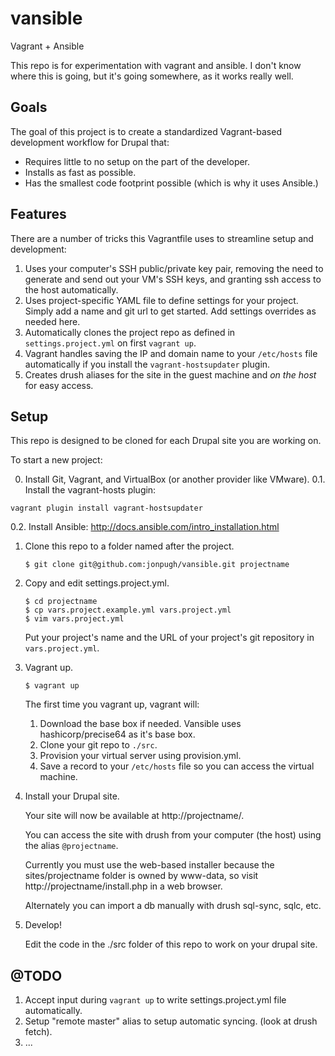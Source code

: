 vansible
========

Vagrant + Ansible

This repo is for experimentation with vagrant and ansible.  I don't know where this is going, but it's going somewhere, as it works really well.

Goals
-----

The goal of this project is to create a standardized Vagrant-based development workflow for Drupal that:

- Requires little to no setup on the part of the developer.
- Installs as fast as possible.
- Has the smallest code footprint possible (which is why it uses Ansible.)

Features
--------

There are a number of tricks this Vagrantfile uses to streamline setup and development:

1. Uses your computer's SSH public/private key pair, removing the need to generate and send out your VM's SSH keys, and granting ssh access to the host automatically.
2. Uses project-specific YAML file to define settings for your project.  Simply add a name and git url to get started. Add settings overrides as needed here.
3. Automatically clones the project repo as defined in `settings.project.yml` on first `vagrant up`.
4. Vagrant handles saving the IP and domain name to your `/etc/hosts` file automatically if you install the `vagrant-hostsupdater` plugin.
5. Creates drush aliases for the site in the guest machine and *on the host* for easy access.


Setup
-----
This repo is designed to be cloned for each Drupal site you are working on.

To start a new project:

0. Install Git, Vagrant, and VirtualBox (or another provider like VMware).
0.1. Install the vagrant-hosts plugin:
  ```
  vagrant plugin install vagrant-hostsupdater
  ```
  
0.2. Install Ansible: http://docs.ansible.com/intro_installation.html

1. Clone this repo to a folder named after the project.

    ```
    $ git clone git@github.com:jonpugh/vansible.git projectname
    ```
2. Copy and edit settings.project.yml.

    ```
    $ cd projectname
    $ cp vars.project.example.yml vars.project.yml
    $ vim vars.project.yml
    ```

    Put your project's name and the URL of your project's git repository in
    `vars.project.yml`.

3. Vagrant up.

    ```
    $ vagrant up
    ```

    The first time you vagrant up, vagrant will:

    1. Download the base box if needed.
      Vansible uses hashicorp/precise64 as it's base box.
    2. Clone your git repo to `./src`.
    3. Provision your virtual server using provision.yml.
    4. Save a record to your `/etc/hosts` file so you can access the virtual machine.

4. Install your Drupal site.

    Your site will now be available at http://projectname/.

    You can access the site with drush from your computer (the host) using the alias `@projectname`.

    Currently you must use the web-based installer because the sites/projectname folder is owned by www-data, so visit http://projectname/install.php in a web browser.

    Alternately you can import a db manually with drush sql-sync, sqlc, etc.

5. Develop!

    Edit the code in the ./src folder of this repo to work on your drupal site.

@TODO
-----

1. Accept input during `vagrant up` to write settings.project.yml file automatically. 
2. Setup "remote master" alias to setup automatic syncing. (look at drush fetch).
3. ...
